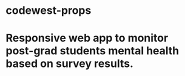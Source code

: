 # codewest-props
# Responsive web app to monitor post-grad students mental health based on survey results. 
